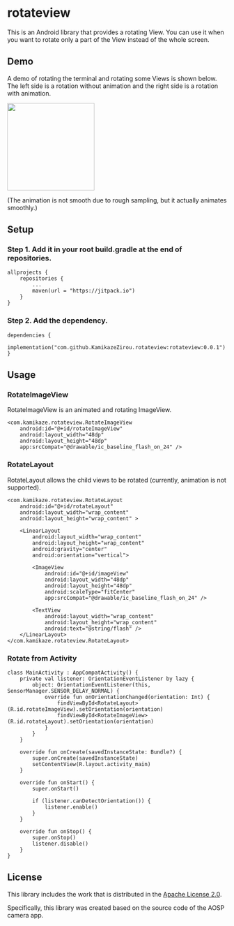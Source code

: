 # rotateview

This is an Android library that provides a rotating View.
You can use it when you want to rotate only a part of the View instead of the whole screen.

## Demo
A demo of rotating the terminal and rotating some Views is shown below. The left side is a rotation without animation and the right side is a rotation with animation.

<img src="https://user-images.githubusercontent.com/33488934/101191976-bdfa6080-369d-11eb-967d-12e088a4d4fa.gif" width="200" />

(The animation is not smooth due to rough sampling, but it actually animates smoothly.)


## Setup

### Step 1. Add it in your root build.gradle at the end of repositories.

```
allprojects {
    repositories {
        ...
        maven(url = "https://jitpack.io")
    }
}
```

### Step 2. Add the dependency.

```
dependencies {
    implementation("com.github.KamikazeZirou.rotateview:rotateview:0.0.1")
}
```

## Usage

### RotateImageView

RotateImageView is an animated and rotating ImageView.

```
<com.kamikaze.rotateview.RotateImageView
    android:id="@+id/rotateImageView"
    android:layout_width="48dp"
    android:layout_height="48dp"
    app:srcCompat="@drawable/ic_baseline_flash_on_24" />
```

### RotateLayout

RotateLayout allows the child views to be rotated (currently, animation is not supported).

```
<com.kamikaze.rotateview.RotateLayout
    android:id="@+id/rotateLayout"
    android:layout_width="wrap_content"
    android:layout_height="wrap_content" >

    <LinearLayout
        android:layout_width="wrap_content"
        android:layout_height="wrap_content"
        android:gravity="center"
        android:orientation="vertical">

        <ImageView
            android:id="@+id/imageView"
            android:layout_width="48dp"
            android:layout_height="48dp"
            android:scaleType="fitCenter"
            app:srcCompat="@drawable/ic_baseline_flash_on_24" />

        <TextView
            android:layout_width="wrap_content"
            android:layout_height="wrap_content"
            android:text="@string/flash" />
    </LinearLayout>
</com.kamikaze.rotateview.RotateLayout>
```

### Rotate from Activity

```
class MainActivity : AppCompatActivity() {
    private val listener: OrientationEventListener by lazy {
        object: OrientationEventListener(this, SensorManager.SENSOR_DELAY_NORMAL) {
            override fun onOrientationChanged(orientation: Int) {
                findViewById<RotateLayout>(R.id.rotateImageView).setOrientation(orientation)
                findViewById<RotateImageView>(R.id.rotateLayout).setOrientation(orientation)
            }
        }
    }

    override fun onCreate(savedInstanceState: Bundle?) {
        super.onCreate(savedInstanceState)
        setContentView(R.layout.activity_main)
    }

    override fun onStart() {
        super.onStart()

        if (listener.canDetectOrientation()) {
            listener.enable()
        }
    }

    override fun onStop() {
        super.onStop()
        listener.disable()
    }
}
```

## License

This library includes the work that is distributed in the [Apache License 2.0](https://www.apache.org/licenses/LICENSE-2.0).

Specifically, this library was created based on the source code of the AOSP camera app.
